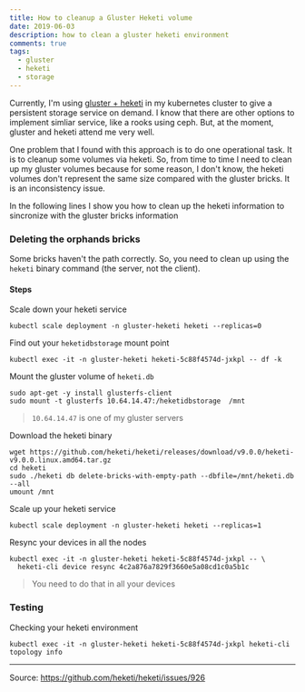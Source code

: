 ```yaml
---
title: How to cleanup a Gluster Heketi volume
date: 2019-06-03
description: how to clean a gluster heketi environment
comments: true
tags:
  - gluster
  - heketi
  - storage
---
```


Currently, I'm using [gluster + heketi](https://github.com/gluster/gluster-kubernetes) in my kubernetes cluster to give a persistent storage service on demand. I know that there are other options to implement simliar service, like a rooks using ceph. But, at the moment, gluster and heketi attend me very well.

One problem that I found with this approach is to do one operational task. It is to cleanup some volumes via heketi. So, from time to time I need to clean up my gluster volumes because for some reason, I don't know, the heketi volumes don't represent the same size compared with the gluster bricks. It is an inconsistency issue.

In the following lines I show you how to clean up the heketi information to sincronize with the gluster bricks information

### Deleting the orphands bricks

Some bricks haven't the path correctly. So, you need to clean up using the `heketi` binary command (the server, not the client).

#### Steps

Scale down your heketi service

```shell
kubectl scale deployment -n gluster-heketi heketi --replicas=0
```

Find out your `heketidbstorage` mount point 
```shell
kubectl exec -it -n gluster-heketi heketi-5c88f4574d-jxkpl -- df -k
``` 

Mount the gluster volume of `heketi.db`
```shell
sudo apt-get -y install glusterfs-client
sudo mount -t glusterfs 10.64.14.47:/heketidbstorage  /mnt
``` 
> `10.64.14.47` is one of my gluster servers

Download the heketi binary
```shell
wget https://github.com/heketi/heketi/releases/download/v9.0.0/heketi-v9.0.0.linux.amd64.tar.gz
cd heketi
sudo ./heketi db delete-bricks-with-empty-path --dbfile=/mnt/heketi.db --all
umount /mnt
```

Scale up your heketi service
```shell
kubectl scale deployment -n gluster-heketi heketi --replicas=1
```

Resync your devices in all the nodes
```shell
kubectl exec -it -n gluster-heketi heketi-5c88f4574d-jxkpl -- \ 
  heketi-cli device resync 4c2a876a7829f3660e5a08cd1c0a5b1c
```
> You need to do that in all your devices


### Testing

Checking your heketi environment

```shell
kubectl exec -it -n gluster-heketi heketi-5c88f4574d-jxkpl heketi-cli topology info
``` 

---
Source: https://github.com/heketi/heketi/issues/926

